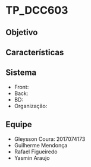 # TP_DCC603

## Objetivo

## Características

## Sistema
  
 - Front:
 - Back:
 - BD:
 - Organização:

## Equipe

 - Gleysson Coura: 2017074173
 - Guilherme Mendonça 
 - Rafael Figueiredo 
 - Yasmin Araujo  
